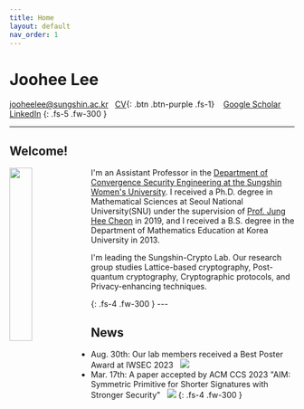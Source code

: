```yaml
---
title: Home
layout: default
nav_order: 1
---
```

# **Joohee Lee**
jooheelee@sungshin.ac.kr &nbsp;    [CV](Joohee_Lee____Curriculum_Vitae_0908.pdf){: .btn .btn-purple .fs-1} &nbsp;&nbsp; <a href="https://scholar.google.com/citations?user=CsZaTc8AAAAJ&hl=ko">Google Scholar</a> &nbsp;&nbsp; <a href="https://www.linkedin.com/in/joohee-lee-26baa5184/">LinkedIn</a> 
{: .fs-5 .fw-300 }

---
## Welcome!
<div>
    <img src="https://github.com/sungshincrypto/sungshincrypto.github.io/assets/143777085/85fb5360-3518-4651-910a-f7f2f5239a91" height="28%" width="28%" align="left"/>
        <p>I'm an Assistant Professor in the <a href="https://www.sungshin.ac.kr/cse/index..do">Department of Convergence Security Engineering at the Sungshin Women's University</a>. I received a Ph.D. degree in Mathematical Sciences at Seoul National University(SNU) under the supervision of <a href="https://www.math.snu.ac.kr/~jhcheon/xe2/">Prof. Jung Hee Cheon</a> in 2019, and I received a B.S. degree in the Department of Mathematics Education at Korea University in 2013.</p>
    <p>I'm leading the Sungshin-Crypto Lab. Our research group studies Lattice-based cryptography, Post-quantum cryptography, Cryptographic protocols, and Privacy-enhancing techniques.</p>
</div>
{: .fs-4 .fw-300 }
---

## News
- Aug. 30th: Our lab members received a Best Poster Award at IWSEC 2023  &nbsp;&nbsp;<img src="https://img.shields.io/badge/IWSEC 2023-512BD4?style=flat-square&logo=CV&logoColor=purple"/>
- Mar. 17th: A paper accepted by ACM CCS 2023
             "AIM: Symmetric Primitive for Shorter Signatures with Stronger Security" &nbsp; <img src="https://img.shields.io/badge/ACM CCS 2023-512BD4?style=flat-square&logo=CV&logoColor=purple"/>
{: .fs-4 .fw-300 }

[^1]: [It can take up to 10 minutes for changes to your site to publish after you push the changes to GitHub](https://docs.github.com/en/pages/setting-up-a-github-pages-site-with-jekyll/creating-a-github-pages-site-with-jekyll#creating-your-site).

[Just the Docs]: https://just-the-docs.github.io/just-the-docs/
[GitHub Pages]: https://docs.github.com/en/pages
[README]: https://github.com/just-the-docs/just-the-docs-template/blob/main/README.md
[Jekyll]: https://jekyllrb.com
[GitHub Pages / Actions workflow]: https://github.blog/changelog/2022-07-27-github-pages-custom-github-actions-workflows-beta/
[use this template]: https://github.com/just-the-docs/just-the-docs-template/generate
